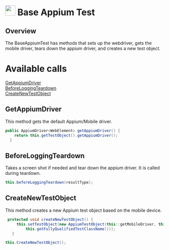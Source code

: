 # <img src="resources/maqslogo.ico" height="32" width="32"> Base Appium Test

## Overview
The BaseAppiumTest has methods that sets up the webdriver, gets the mobile driver, tears down the appium driver, and creates a new test object. 

# Available calls
[GetAppiumDriver](#GetAppiumDriver)  
[BeforeLoggingTeardown](#BeforeLoggingTeardown)  
[CreateNewTestObject](#CreateNewTestObject)  

## GetAppiumDriver
This method gets the default Appium/Mobile driver. 
```java
public AppiumDriver<WebElement> getAppiumDriver() {
    return this.getTestObject().getAppiumDriver();
  }
```

## BeforeLoggingTeardown
Takes a screen shot if needed and tear down the appium driver. It is called during teardown.
```java
this.beforeLoggingTeardown(resultType);
```

## CreateNewTestObject
This method creates a new Appium test object based on the mobile device.
```java
 protected void createNewTestObject() {
     this.setTestObject(new AppiumTestObject(this::getMobileDriver, this.createLogger(),
         this.getFullyQualifiedTestClassName()));
   }

this.CreateNewTestObject();
```